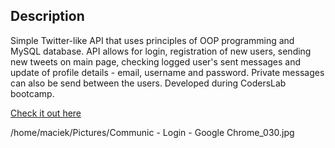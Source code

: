 ## Description

Simple Twitter-like API that uses principles of OOP programming and MySQL database. API allows for login, registration of new users, sending new tweets on main page, checking logged user's sent messages and update of profile details - email, username and password. Private messages can also be send between the users. Developed during CodersLab bootcamp.

[Check it out here](https://www.maciekmazgaj.com/communic)

/home/maciek/Pictures/Communic - Login - Google Chrome_030.jpg
